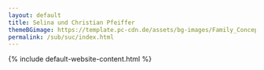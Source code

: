 ```yaml
---
layout: default
title: Selina und Christian Pfeiffer
themeBGimage: https://template.pc-cdn.de/assets/bg-images/Family_Concept_-_Paper_Cut_Out_Against_Blue_Sky_-_48412252331.jpg
permalink: /sub/suc/index.html
---
```

{% include default-website-content.html %}
